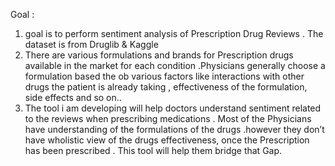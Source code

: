 
Goal : 


1. goal is to perform sentiment analysis of Prescription Drug Reviews . The dataset is from Druglib  & Kaggle 
2. There are various formulations and brands for   Prescription drugs available in the market  for each condition .Physicians generally choose a formulation based the ob various factors like interactions with other drugs the patient is already taking , effectiveness of the formulation, side effects  and so on.. 
3.  The tool i am developing will help doctors understand sentiment related to the reviews  when prescribing medications . Most of the Physicians have understanding of the formulations of the drugs .however they don’t have wholistic view of the drugs effectiveness, once the Prescription has been prescribed . This tool will help them bridge that Gap. 
